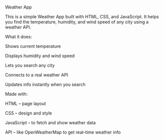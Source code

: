 Weather App


This is a simple Weather App built with HTML, CSS, and JavaScript. It helps you find the temperature, humidity, and wind speed of any city using a weather API.

What it does:


Shows current temperature

Displays humidity and wind speed

Lets you search any city

Connects to a real weather API

Updates info instantly when you search


 Made with:



HTML – page layout

CSS – design and style

JavaScript – to fetch and show weather data

API – like OpenWeatherMap to get real-time weather info
